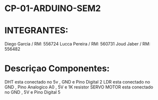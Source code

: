 # CP-01-ARDUINO-SEM2


# INTEGRANTES:

Diego Garcia  / RM: 556724
Lucca Pereira / RM: 560731
Joud Jaber    / RM: 556482
 
# Descriçao Componentes:

DHT esta conectado no 5v , GND e Pino Digital 2 
LDR esta conectado no GND , Pino Analogico A0 , 5V e 1K resistor
SERVO MOTOR esta conectado no GND , 5V e Pino Digital 5
